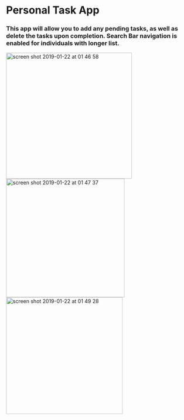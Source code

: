 # Personal Task App

### This app will allow you to add any pending tasks, as well as delete the tasks upon completion. Search Bar navigation is enabled for individuals with longer list. 

<img width="343" alt="screen shot 2019-01-22 at 01 46 58" src="https://user-images.githubusercontent.com/43025563/51517334-61169980-1de8-11e9-9f24-6facf0fab07b.png">
<img width="323" alt="screen shot 2019-01-22 at 01 47 37" src="https://user-images.githubusercontent.com/43025563/51517333-607e0300-1de8-11e9-919c-782849cc0e15.png">
<img width="318" alt="screen shot 2019-01-22 at 01 49 28" src="https://user-images.githubusercontent.com/43025563/51517332-607e0300-1de8-11e9-8321-c0422cc07a4c.png">



